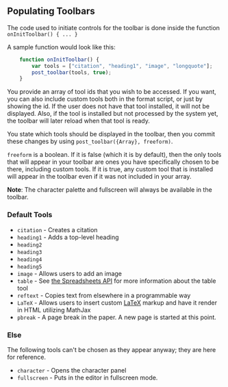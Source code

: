 ## Populating Toolbars
The code used to initiate controls for the toolbar is done inside the function
`onInitToolbar() { ... }`

A sample function would look like this:

```JavaScript
    function onInitToolbar() {
        var tools = ["citation", "heading1", "image", "longquote"];
        post_toolbar(tools, true);
    }
```

You provide an array of tool ids that you wish to be accessed. If you want, you can also include custom tools both in the format script, or just by showing the id. If the user does not have that tool installed, it will not be displayed. Also, if the tool is installed but not processed by the system yet, the toolbar will later reload when that tool is ready.

You state which tools should be displayed in the toolbar, then you commit these changes by using `post_toolbar({Array}, freeform)`.

`freeform` is a boolean. If it is false (which it is by default), then the only tools that will appear in your toolbar are ones you have specifically chosen to be there, including custom tools. If it is true, any custom tool that is installed will appear in the toolbar even if it was not included in your array.

**Note**: The character palette and fullscreen will always be available in the toolbar.

### Default Tools
* `citation` - Creates a citation
* `heading1` - Adds a top-level heading
* `heading2`
* `heading3`
* `heading4`
* `heading5` 
* `image` - Allows users to add an image
* `table` - See [the Spreadsheets API](http://felkerdigitalmedia.com/gltn/docs/index.php?Advanced/Spreadsheets_API) for more information about the table tool
* `reftext` - Copies text from elsewhere in a programmable way
* `LaTeX` - Allows users to insert custom <a href='?User%20Interfacing/Miscellaneous%20Functions/Latex'>LaTeX</a> markup and have it render in HTML utilizing MathJax
* `pbreak` - A page break in the paper. A new page is started at this point.

### Else
The following tools can't be chosen as they appear anyway; they are here for reference.

* `character` - Opens the character panel
* `fullscreen` - Puts in the editor in fullscreen mode.
